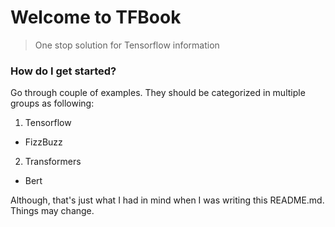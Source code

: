 # Welcome to TFBook
> One stop solution for Tensorflow information


### How do I get started?

Go through couple of examples. They should be categorized in multiple groups as following:

1. Tensorflow
  - FizzBuzz
2. Transformers
  - Bert


Although, that's just what I had in mind when I was writing this README.md. Things may change.
